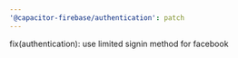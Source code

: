 ```yaml
---
'@capacitor-firebase/authentication': patch
---
```


fix(authentication): use limited signin method for facebook
